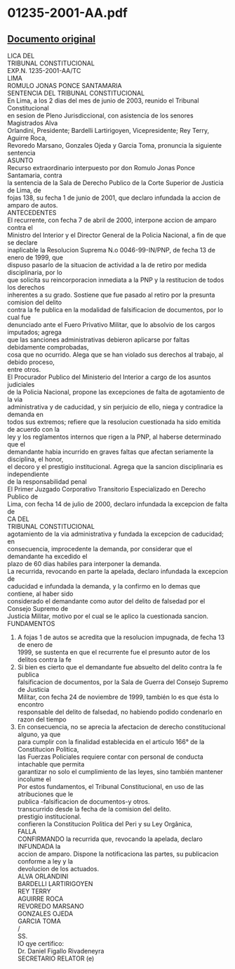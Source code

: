 
01235-2001-AA.pdf
=================
  
[Documento original](https://tc.gob.pe/jurisprudencia/2003/01235-2001-AA.pdf)  
---  
LICA DEL  
TRIBUNAL CONSTITUCIONAL  
EXP.N. 1235-2001-AA/TC  
LIMA  
ROMULO JONAS PONCE SANTAMARIA  
SENTENCIA DEL TRIBUNAL CONSTITUCIONAL  
En Lima, a los 2 dias del mes de junio de 2003, reunido el Tribunal Constitucional  
en sesion de Pleno Jurisdiccional, con asistencia de los senores Magistrados Alva  
Orlandini, Presidente; Bardelli Lartirigoyen, Vicepresidente; Rey Terry, Aguirre Roca,  
Revoredo Marsano, Gonzales Ojeda y Garcia Toma, pronuncia la siguiente sentencia  
ASUNTO  
Recurso extraordinario interpuesto por don Romulo Jonas Ponce Santamaria, contra  
la sentencia de la Sala de Derecho Publico de la Corte Superior de Justicia de Lima, de  
fojas 138, su fecha 1 de junio de 2001, que declaro infundada la accion de amparo de autos.  
ANTECEDENTES  
El recurrente, con fecha 7 de abril de 2000, interpone accion de amparo contra el  
Ministro del Interior y el Director General de la Policia Nacional, a fin de que se declare  
inaplicable la Resolucion Suprema N.o 0046-99-IN/PNP, de fecha 13 de enero de 1999, que  
dispuso pasarlo de la situacion de actividad a la de retiro por medida disciplinaria, por lo  
que solicita su reincorporacion inmediata a la PNP y la restitucion de todos los derechos  
inherentes a su grado. Sostiene que fue pasado al retiro por la presunta comision del delito  
contra la fe publica en la modalidad de falsificacion de documentos, por lo cual fue  
denunciado ante el Fuero Privativo Militar, que lo absolvio de los cargos imputados; agrega  
que las sanciones administrativas debieron aplicarse por faltas debidamente comprobadas,  
cosa que no ocurrido. Alega que se han violado sus derechos al trabajo, al debido proceso,  
entre otros.  
El Procurador Publico del Ministerio del Interior a cargo de los asuntos judiciales  
de la Policia Nacional, propone las excepciones de falta de agotamiento de la via  
administrativa y de caducidad, y sin perjuicio de ello, niega y contradice la demanda en  
todos sus extremos; refiere que la resolucion cuestionada ha sido emitida de acuerdo con la  
ley y los reglamentos internos que rigen a la PNP, al haberse determinado que el  
demandante habia incurrido en graves faltas que afectan seriamente la disciplina, el honor,  
el decoro y el prestigio institucional. Agrega que la sancion disciplinaria es independiente  
de la responsabilidad penal  
El Primer Juzgado Corporativo Transitorio Especializado en Derecho Publico de  
Lima, con fecha 14 de julio de 2000, declaro infundada la excepcion de falta de  
CA DEL  
TRIBUNAL CONSTITUCIONAL  
agotamiento de la via administrativa y fundada la excepcion de caducidad; en  
consecuencia, improcedente la demanda, por considerar que el demandante ha excedido el  
plazo de 60 dias habiles para interponer la demanda.  
La recurrida, revocando en parte la apelada, declaro infundada la excepcion de  
caducidad e infundada la demanda, y la confirmo en lo demas que contiene, al haber sido  
considerado el demandante como autor del delito de falsedad por el Consejo Supremo de  
Justicia Militar, motivo por el cual se le aplico la cuestionada sancion.  
FUNDAMENTOS  
1. A fojas 1 de autos se acredita que la resolucion impugnada, de fecha 13 de enero de  
1999, se sustenta en que el recurrente fue el presunto autor de los delitos contra la fe  
2. Si bien es cierto que el demandante fue absuelto del delito contra la fe publica  
falsificacion de documentos, por la Sala de Guerra del Consejo Supremo de Justicia  
Militar, con fecha 24 de noviembre de 1999, también lo es que ésta lo encontro  
responsable del delito de falsedad, no habiendo podido condenarlo en razon del tiempo  
3. En consecuencia, no se aprecia la afectacion de derecho constitucional alguno, ya que  
para cumplir con la finalidad establecida en el articulo 166° de la Constitucion Politica,  
las Fuerzas Policiales requiere contar con personal de conducta intachable que permita  
garantizar no solo el cumplimiento de las leyes, sino también mantener incolume el  
Por estos fundamentos, el Tribunal Constitucional, en uso de las atribuciones que le  
publica -falsificacion de documentos-y otros.  
transcurrido desde la fecha de la comision del delito.  
prestigio institucional.  
confieren la Constitucion Politica del Peri y su Ley Orgânica,  
FALLA  
CONFIRMANDO la recurrida que, revocando la apelada, declaro INFUNDADA la  
accion de amparo. Dispone la notificaciona las partes, su publicacion conforme a ley y la  
devolucion de los actuados.  
ALVA ORLANDINI  
BARDELLI LARTIRIGOYEN  
REY TERRY  
AGUIRRE ROCA  
REVOREDO MARSANO  
GONZALES OJEDA  
GARCIA TOMA  
/  
SS.  
lO qye certifico:  
Dr. Daniel Figallo Rivadeneyra  
SECRETARIO RELATOR (e)